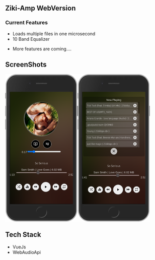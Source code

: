 ## Ziki-Amp WebVersion

### Current Features
- Loads multiple files in one microsecond
- 10 Band Equalizer

* More features are coming....

## ScreenShots
<div style="display:flex;flex-direction:row;width:400px;">
<img src="./src/assets/shot1.png" width="230px;"/>
<img src="./src/assets/shot2.png"width="230px;"/>
</div>

## Tech Stack
- VueJs
- WebAudioApi
